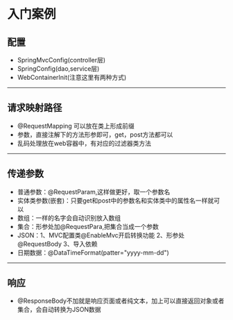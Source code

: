 # 入门案例
## 配置
* SpringMvcConfig(controller层)
* SpringConfig(dao,service层)
* WebContainerInit(注意这里有两种方式)
***
## 请求映射路径
* @RequestMapping 可以放在类上形成前缀
* 参数，直接注解下的方法形参即可，get，post方法都可以
* 乱码处理放在web容器中，有对应的过滤器类方法
***
## 传递参数
* 普通参数：@RequestParam,这样做更好，取一个参数名
* 实体类参数(嵌套)：只要get和post中的参数名和实体类中的属性名一样就可以
* 数组：一样的名字会自动识别放入数组
* 集合：形参处加@RequestPara,把集合当成一个参数
* JSON：1、MVC配置类@EnableMvc开启转换功能 2、形参处@RequestBody 3、导入依赖
* 日期数据：@DataTimeFormat(patter="yyyy-mm-dd")
***
## 响应
* @ResponseBody不加就是响应页面或者纯文本，加上可以直接返回对象或者集合，会自动转换为JSON数据
